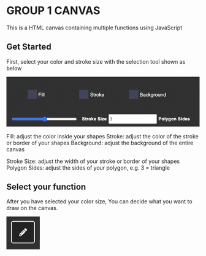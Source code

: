 # GROUP 1 CANVAS

This is a HTML canvas containing multiple functions using JavaScript

## Get Started

First, select your color and stroke size with the selection tool shown as below

![colorBar](./assets/images/readMeImg/ColorBar.png)

Fill: adjust the color inside your shapes
Stroke: adjust the color of the stroke or border of your shapes
Background: adjust the background of the entire canvas

Stroke Size: adjust the width of your stroke or border of your shapes
Polygon Sides: adjust the sides of your polygon, e.g. 3 = triangle

## Select your function

After you have selected your color size, 
You can decide what you want to draw on the canvas.

![Line](./assets/images/readMeImg/Line.png)